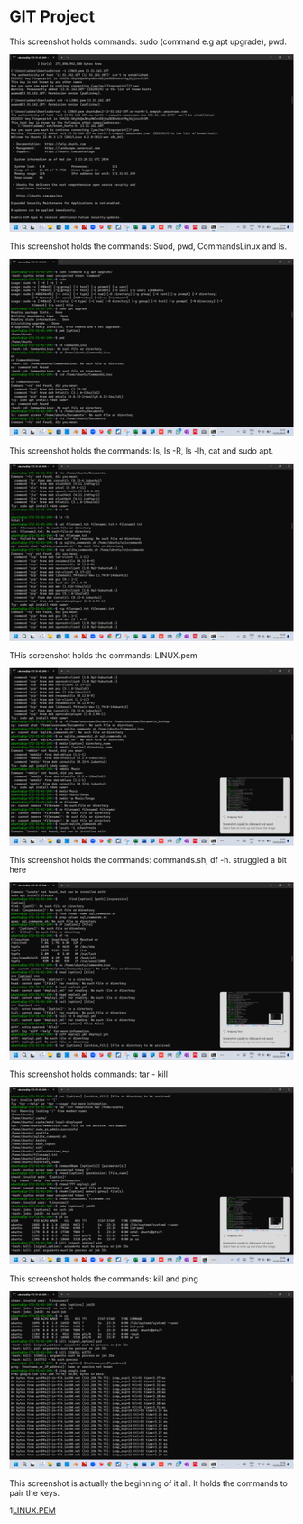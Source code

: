 # GIT Project

This screenshot holds commands: sudo (command e.g apt upgrade), pwd.
 
![Sudo apt upgrade](./images/Linux-Project-Pg-1.png)

This screenshot holds the commands: Suod, pwd, CommandsLinux and ls.

![sudo, pwd,ls](./images/Linux-project-Pg-2.png)

This screenshot holds the commands: ls, ls -R, ls -lh, cat and sudo apt.

![ls, ls -R, ls -lh, cat, sudo apt](images/Linux-project-Pg-3.png)

THis screenshot holds the commands: LINUX.pem

![LINUX.pem](images/Linux-project-Pg-4.png)

This screenshot holds the commands: commands.sh, df -h. struggled a bit here

![command.sh, df -h, deploy, etc](images/Linux-project-Pg-5.png)

This screenshot holds commands: tar - kill

![tar - kill](images/Linux-project-Pg-6.png)

This screenshot holds the commands: kill and ping

![kill, ping](images/Linux-project-Pg-7.png)

This screenshot is actually the beginning of it all. It holds the commands to pair the keys.

1[LINUX.PEM](images/Linux-project-pg-8.png)

